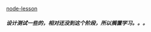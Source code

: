 [node-lesson](https://github.com/alsotang/node-lessons/blob/master)





##### 设计测试一些的，相对还没到这个阶段，所以搁置学习。。。